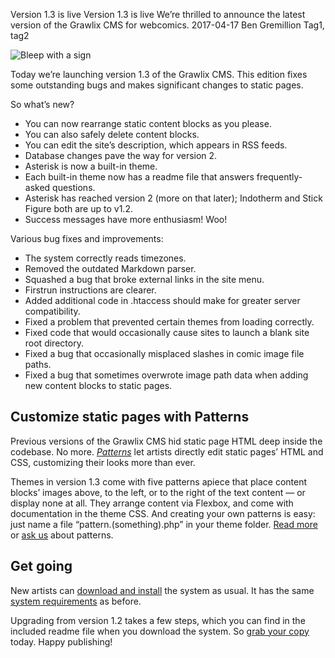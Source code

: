 Version 1.3 is live
Version 1.3 is live
We’re thrilled to announce the latest version of the Grawlix CMS for webcomics.
2017-04-17
Ben Gremillion
Tag1, tag2

![Bleep with a sign](/blog_content/version-1-3-launch/Bleep-sign-v1.3.png)

Today we’re launching version 1.3 of the Grawlix CMS. This edition fixes some outstanding bugs and makes significant changes to static pages.

So what’s new?

- You can now rearrange static content blocks as you please.
- You can also safely delete content blocks.
- You can edit the site’s description, which appears in RSS feeds.
- Database changes pave the way for version 2.
- Asterisk is now a built-in theme.
- Each built-in theme now has a readme file that answers frequently-asked questions.
- Asterisk has reached version 2 (more on that later); Indotherm and Stick Figure both are up to v1.2.
- Success messages have more enthusiasm! Woo!

Various bug fixes and improvements:

- The system correctly reads timezones.
- Removed the outdated Markdown parser.
- Squashed a bug that broke external links in the site menu.
- Firstrun instructions are clearer.
- Added additional code in .htaccess should make for greater server compatibility.
- Fixed a problem that prevented certain themes from loading correctly.
- Fixed code that would occasionally cause sites to launch a blank site root directory.
- Fixed a bug that occasionally misplaced slashes in comic image file paths.
- Fixed a bug that sometimes overwrote image path data when adding new content blocks to static pages.

## Customize static pages with Patterns

Previous versions of the Grawlix CMS hid static page HTML deep inside the codebase. No more. *[Patterns](http://www.getgrawlix.com/docs/1/static-patterns)* let artists directly edit static pages’ HTML and CSS, customizing their looks more than ever. 

Themes in version 1.3 come with five patterns apiece that place content blocks’ images above, to the left, or to the right of the text content — or display none at all. They arrange content via Flexbox, and come with documentation in the theme CSS. And creating your own patterns is easy: just name a file “pattern.(something).php” in your theme folder. [Read more](http://www.getgrawlix.com/docs/1/static-patterns) or [ask us](mailto:grawlixcomix@gmail.com) about patterns.

## Get going

New artists can [download and install](http://www.getgrawlix.com/downloads) the system as usual. It has the same [system requirements](http://getgrawlix.com/docs/1/requirements) as before.

Upgrading from version 1.2 takes a few steps, which you can find in the included readme file when you download the system. So [grab your copy](http://www.getgrawlix.com/downloads) today. Happy publishing!